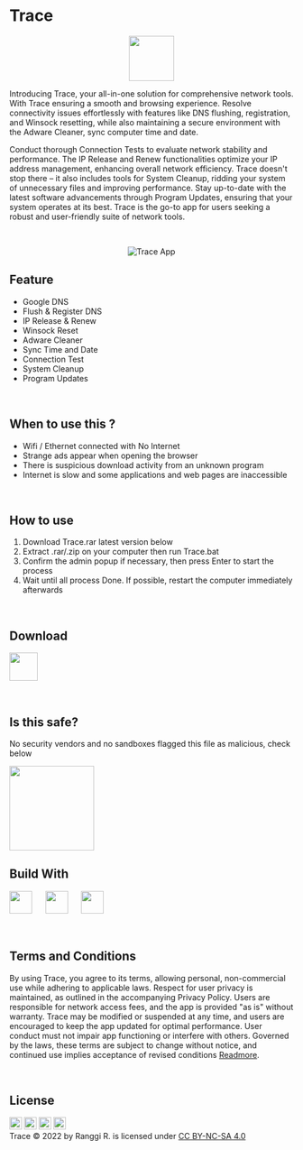 # Trace

<p align="center">
  <picture>
    <source srcset="https://raw.githubusercontent.com/ranggirahman/Trace/main/resources/icon-dark.png" media="(prefers-color-scheme: dark)">
    <img src="https://raw.githubusercontent.com/ranggirahman/Trace/main/resources/icon.png" height="80">
  </picture>
</p>

Introducing Trace, your all-in-one solution for comprehensive network tools. With Trace ensuring a smooth and browsing experience. Resolve connectivity issues effortlessly with features like DNS flushing, registration, and Winsock resetting, while also maintaining a secure environment with the Adware Cleaner, sync computer time and date. 

Conduct thorough Connection Tests to evaluate network stability and performance. The IP Release and Renew functionalities optimize your IP address management, enhancing overall network efficiency. Trace doesn't stop there – it also includes tools for System Cleanup, ridding your system of unnecessary files and improving performance. Stay up-to-date with the latest software advancements through Program Updates, ensuring that your system operates at its best. Trace is the go-to app for users seeking a robust and user-friendly suite of network tools.

<br />

<p align="center">
  <picture>
    <img src="https://raw.githubusercontent.com/ranggirahman/Trace/main/resources/app.png" title="Trace App">
  </picture>
</p>

## Feature
- Google DNS
- Flush & Register DNS
- IP Release & Renew
- Winsock Reset
- Adware Cleaner
- Sync Time and Date
- Connection Test
- System Cleanup
- Program Updates

<br />

## When to use this ?
- Wifi / Ethernet connected with No Internet
- Strange ads appear when opening the browser
- There is suspicious download activity from an unknown program
- Internet is slow and some applications and web pages are inaccessible

<br />

## How to use
1. Download Trace.rar latest version below
2. Extract .rar/.zip on your computer then run Trace.bat
3. Confirm the admin popup if necessary, then press Enter to start the process
4. Wait until all process Done. If possible, restart the computer immediately afterwards

<br />

## Download
<a href="https://github.com/ranggirahman/Trace/releases"><img src="https://raw.githubusercontent.com/ranggirahman/Trace/main/resources/downloadwin.png" height="50"></a>

<br />

## Is this safe?
<p>No security vendors and no sandboxes flagged this file as malicious, check below</p>
<a href="https://www.virustotal.com/gui/file/82e6381aebf755b361ace87e490f4daa5210a0ba13b32e373dc31b77d89cff9a/detection">
  <picture>
    <source srcset="https://raw.githubusercontent.com/ranggirahman/Trace/main/resources/virustotal-dark.png" media="(prefers-color-scheme: dark)">
    <img src="https://raw.githubusercontent.com/ranggirahman/Trace/main/resources/virustotal.png" height="150">
  </picture>
</a>

<br />

## Build With 
<p>
  <picture>
    <source srcset="https://raw.githubusercontent.com/ranggirahman/Trace/main/resources/adwarecleaner-dark.png" media="(prefers-color-scheme: dark)">
    <img src="https://raw.githubusercontent.com/ranggirahman/Trace/main/resources/adwarecleaner.png" height="40">
  </picture>
  &nbsp;&nbsp;&nbsp;&nbsp;
  <picture>
    <source srcset="https://raw.githubusercontent.com/ranggirahman/Trace/main/resources/speedtestnet-dark.png" media="(prefers-color-scheme: dark)">
    <img src="https://raw.githubusercontent.com/ranggirahman/Trace/main/resources/speedtestnet.png" height="40">
  </picture>
  &nbsp;&nbsp;&nbsp;&nbsp;
  <picture>
    <source srcset="https://raw.githubusercontent.com/ranggirahman/Trace/main/resources/googledns-dark.png" media="(prefers-color-scheme: dark)">
    <img src="https://raw.githubusercontent.com/ranggirahman/Trace/main/resources/googledns.png" height="40">
  </picture>
</p>

<br />

## Terms and Conditions
By using Trace, you agree to its terms, allowing personal, non-commercial use while adhering to applicable laws. Respect for user privacy is maintained, as outlined in the accompanying Privacy Policy. Users are responsible for network access fees, and the app is provided "as is" without warranty. Trace may be modified or suspended at any time, and users are encouraged to keep the app updated for optimal performance. User conduct must not impair app functioning or interfere with others. Governed by the laws, these terms are subject to change without notice, and continued use implies acceptance of revised conditions [Readmore](https://github.com/ranggirahman/Trace/blob/main/resources/Terms%20and%20Condition.md).

<br />

## License
<picture><img src="https://mirrors.creativecommons.org/presskit/icons/cc.svg?ref=chooser-v1" height="22"></picture>
<picture><img src="https://mirrors.creativecommons.org/presskit/icons/by.svg?ref=chooser-v1" height="22"></picture>
<picture><img src="https://mirrors.creativecommons.org/presskit/icons/nc.svg?ref=chooser-v1" height="22"></picture>
<picture><img src="https://mirrors.creativecommons.org/presskit/icons/sa.svg?ref=chooser-v1" height="22"></picture>
<br />
Trace © 2022 by Ranggi R. is licensed under [CC BY-NC-SA 4.0](https://creativecommons.org/licenses/by-nc-sa/4.0/?ref=chooser-v1)
